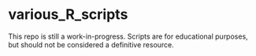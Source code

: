# various_R_scripts

This repo is still a work-in-progress. Scripts are for educational purposes, but
should not be considered a definitive resource.
